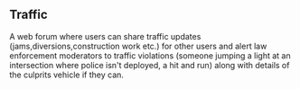 ## Traffic

A web forum where users can share traffic updates (jams,diversions,construction work etc.) for other users and alert law enforcement moderators to traffic violations (someone jumping a light at an intersection where police isn't deployed, a hit and run) along with details of the culprits vehicle if they can. 
